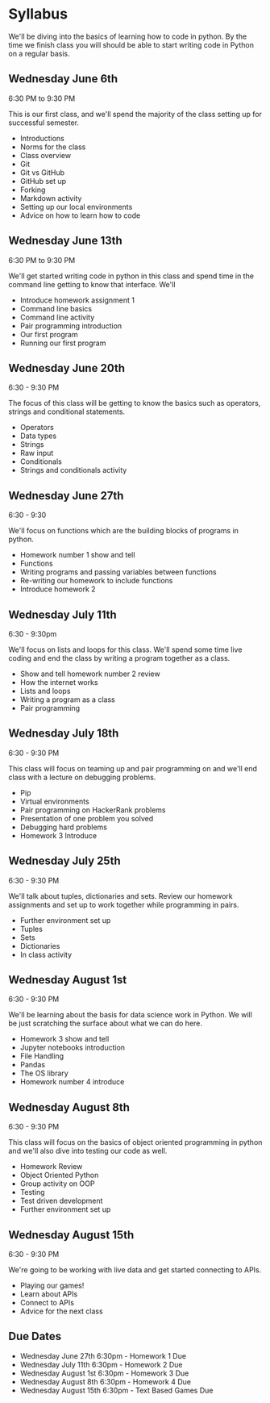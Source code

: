 # Syllabus

We'll be diving into the basics of learning how to code in python. By the time we finish class you will should be able to start writing code in Python on a regular basis.

## Wednesday June 6th
6:30 PM to 9:30 PM

This is our first class, and we'll spend the majority of the class setting up for successful semester.

- Introductions
- Norms for the class
- Class overview
- Git
- Git vs GitHub
- GitHub set up
- Forking
- Markdown activity
- Setting up our local environments
- Advice on how to learn how to code


## Wednesday June 13th
6:30 PM to 9:30 PM

We'll get started writing code in python in this class and spend time in the command line getting to know that interface. We'll

- Introduce homework assignment 1
- Command line basics
- Command line activity
- Pair programming introduction
- Our first program
- Running our first program

## Wednesday June 20th
6:30 - 9:30 PM

The focus of this class will be getting to know the basics such as operators, strings and conditional statements.

- Operators
- Data types
- Strings
- Raw input
- Conditionals
- Strings and conditionals activity

## Wednesday June 27th
6:30 - 9:30

We'll focus on functions which are the building blocks of programs in python.

- Homework number 1 show and tell
- Functions
- Writing programs and passing variables between functions
- Re-writing our homework to include functions
- Introduce homework 2

## Wednesday July 11th
6:30 - 9:30pm

We'll focus on lists and loops for this class. We'll spend some time live coding and end the class by writing a program together as a class.

- Show and tell homework number 2 review
- How the internet works
- Lists and loops
- Writing a program as a class
- Pair programming

## Wednesday July 18th
6:30 - 9:30 PM

This class will focus on teaming up and pair programming on and we'll end class with a lecture on debugging problems.

- Pip
- Virtual environments
- Pair programming on HackerRank problems
- Presentation of one problem you solved
- Debugging hard problems
- Homework 3 Introduce

## Wednesday July 25th
6:30 - 9:30 PM

We'll talk about tuples, dictionaries and sets. Review our homework assignments and set up to work together while programming in pairs.

- Further environment set up
- Tuples
- Sets
- Dictionaries
- In class activity

## Wednesday August 1st
6:30 - 9:30 PM

We'll be learning about the basis for data science work in Python. We will be just scratching the surface about what we can do here.

- Homework 3 show and tell
- Jupyter notebooks introduction
- File Handling
- Pandas
- The OS library
- Homework number 4 introduce

## Wednesday August 8th
6:30 - 9:30 PM

This class will focus on the basics of object oriented programming in python and we'll also dive into testing our code as well.

- Homework Review
- Object Oriented Python
- Group activity on OOP
- Testing
- Test driven development
- Further environment set up


## Wednesday August 15th
6:30 - 9:30 PM

We're going to be working with live data and get started connecting to APIs.

- Playing our games!
- Learn about APIs
- Connect to APIs
- Advice for the next class

## Due Dates
- Wednesday June 27th 6:30pm - Homework 1 Due
- Wednesday July 11th 6:30pm - Homework 2 Due
- Wednesday August 1st 6:30pm - Homework 3 Due
- Wednesday August 8th 6:30pm - Homework 4 Due 
- Wednesday August 15th 6:30pm - Text Based Games Due
